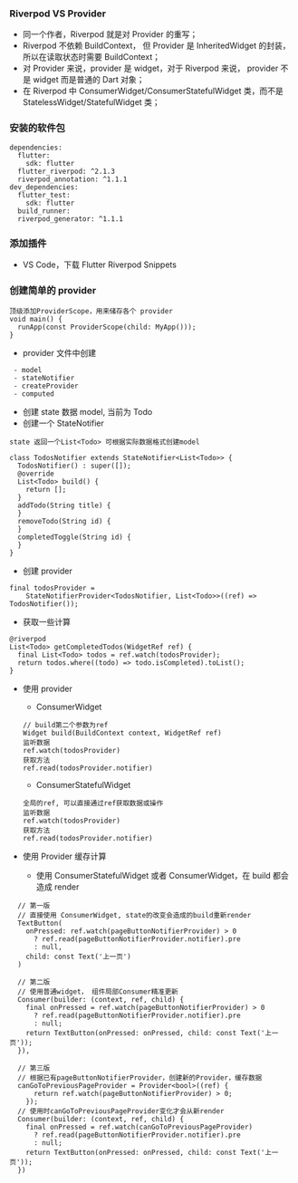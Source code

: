 ### Riverpod VS Provider

- 同一个作者，Riverpod 就是对 Provider 的重写；
- Riverpod 不依赖 BuildContext， 但 Provider 是 InheritedWidget 的封装，所以在读取状态时需要 BuildContext；
- 对 Provider 来说，provider 是 widget，对于 Riverpod 来说， provider 不是 widget 而是普通的 Dart 对象；
- 在 Riverpod 中 ConsumerWidget/ConsumerStatefulWidget 类，而不是 StatelessWidget/StatefulWidget 类；

### 安装的软件包

```
dependencies:
  flutter:
    sdk: flutter
  flutter_riverpod: ^2.1.3
  riverpod_annotation: ^1.1.1
dev_dependencies:
  flutter_test:
    sdk: flutter
  build_runner:
  riverpod_generator: ^1.1.1
```

### 添加插件

- VS Code，下载 Flutter Riverpod Snippets

### 创建简单的 provider

```
顶级添加ProviderScope，用来储存各个 provider
void main() {
  runApp(const ProviderScope(child: MyApp()));
}

```

- provider 文件中创建

```
 - model
 - stateNotifier
 - createProvider
 - computed
```

- 创建 state 数据 model, 当前为 Todo
- 创建一个 StateNotifier

```
state 返回一个List<Todo> 可根据实际数据格式创建model

class TodosNotifier extends StateNotifier<List<Todo>> {
  TodosNotifier() : super([]);
  @override
  List<Todo> build() {
    return [];
  }
  addTodo(String title) {
  }
  removeTodo(String id) {
  }
  completedToggle(String id) {
  }
}

```

- 创建 provider

```
final todosProvider =
    StateNotifierProvider<TodosNotifier, List<Todo>>((ref) => TodosNotifier());
```

- 获取一些计算

```
@riverpod
List<Todo> getCompletedTodos(WidgetRef ref) {
  final List<Todo> todos = ref.watch(todosProvider);
  return todos.where((todo) => todo.isCompleted).toList();
}

```

- 使用 provider

  - ConsumerWidget

  ```
  // build第二个参数为ref
  Widget build(BuildContext context, WidgetRef ref)
  监听数据
  ref.watch(todosProvider)
  获取方法
  ref.read(todosProvider.notifier)
  ```

  - ConsumerStatefulWidget

  ```
  全局的ref, 可以直接通过ref获取数据或操作
  监听数据
  ref.watch(todosProvider)
  获取方法
  ref.read(todosProvider.notifier)
  ```

- 使用 Provider 缓存计算
  - 使用 ConsumerStatefulWidget 或者 ConsumerWidget，在 build 都会造成 render

```
  // 第一版
  // 直接使用 ConsumerWidget, state的改变会造成的build重新render
  TextButton(
    onPressed: ref.watch(pageButtonNotifierProvider) > 0
      ? ref.read(pageButtonNotifierProvider.notifier).pre
      : null,
    child: const Text('上一页')
  )
```

```
  // 第二版
  // 使用普通widget， 组件局部Consumer精准更新
  Consumer(builder: (context, ref, child) {
    final onPressed = ref.watch(pageButtonNotifierProvider) > 0
      ? ref.read(pageButtonNotifierProvider.notifier).pre
      : null;
    return TextButton(onPressed: onPressed, child: const Text('上一页'));
  }),
```

```
  // 第三版
  // 根据已有pageButtonNotifierProvider，创建新的Provider，缓存数据
  canGoToPreviousPageProvider = Provider<bool>((ref) {
      return ref.watch(pageButtonNotifierProvider) > 0;
    });
  // 使用时canGoToPreviousPageProvider变化才会从新render
  Consumer(builder: (context, ref, child) {
    final onPressed = ref.watch(canGoToPreviousPageProvider)
      ? ref.read(pageButtonNotifierProvider.notifier).pre
      : null;
    return TextButton(onPressed: onPressed, child: const Text('上一页'));
  })
```

